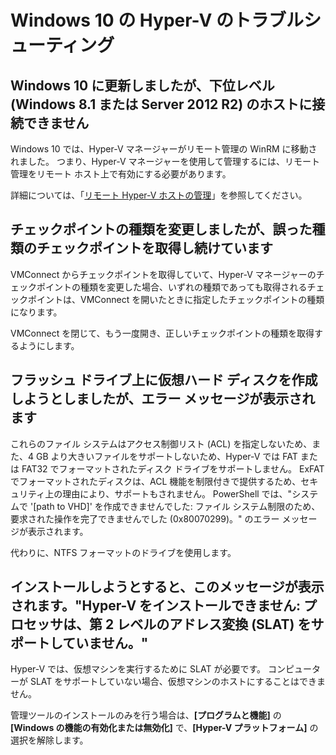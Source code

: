 # Windows 10 の Hyper-V のトラブルシューティング

## Windows 10 に更新しましたが、下位レベル (Windows 8.1 または Server 2012 R2) のホストに接続できません

Windows 10 では、Hyper-V マネージャーがリモート管理の WinRM に移動されました。 つまり、Hyper-V マネージャーを使用して管理するには、リモート管理をリモート ホスト上で有効にする必要があります。

詳細については、「[リモート Hyper-V ホストの管理](remote_host_management.md)」を参照してください。

## チェックポイントの種類を変更しましたが、誤った種類のチェックポイントを取得し続けています

VMConnect からチェックポイントを取得していて、Hyper-V マネージャーのチェックポイントの種類を変更した場合、いずれの種類であっても取得されるチェックポイントは、VMConnect を開いたときに指定したチェックポイントの種類になります。

VMConnect を閉じて、もう一度開き、正しいチェックポイントの種類を取得するようにします。

## フラッシュ ドライブ上に仮想ハード ディスクを作成しようとしましたが、エラー メッセージが表示されます

これらのファイル システムはアクセス制御リスト (ACL) を指定しないため、また、4 GB より大きいファイルをサポートしないため、Hyper-V では FAT または FAT32 でフォーマットされたディスク ドライブをサポートしません。 ExFAT でフォーマットされたディスクは、ACL 機能を制限付きで提供するため、セキュリティ上の理由により、サポートもされません。
PowerShell では、"システムで '\[path to VHD\]' を作成できませんでした: ファイル システム制限のため、要求された操作を完了できませんでした (0x80070299)。" のエラー メッセージが表示されます。

代わりに、NTFS フォーマットのドライブを使用します。

## インストールしようとすると、このメッセージが表示されます。"Hyper-V をインストールできません: プロセッサは、第 2 レベルのアドレス変換 (SLAT) をサポートしていません。"

Hyper-V では、仮想マシンを実行するために SLAT が必要です。 コンピューターが SLAT をサポートしていない場合、仮想マシンのホストにすることはできません。

管理ツールのインストールのみを行う場合は、**[プログラムと機能]** の **[Windows の機能の有効化または無効化]** で、**[Hyper-V プラットフォーム]** の選択を解除します。




